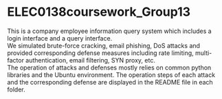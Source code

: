 # ELEC0138coursework_Group13
This is a company employee information query system which includes a login interface and a query interface.  
We simulated brute-force cracking, email phishing, DoS attacks and provided corresponding defense measures including rate limiting, multi-factor authentication, email filtering, SYN proxy, etc.  
The operation of attacks and defenses mostly relies on common python libraries and the Ubuntu environment. The operation steps of each attack and the corresponding defense are displayed in the README file in each folder.
